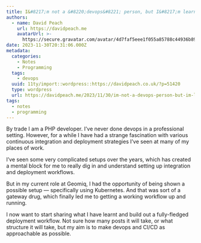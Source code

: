 ```yaml
---
title: I&#8217;m not a &#8220;devops&#8221; person, but I&#8217;m learning
authors:
  - name: David Peach
    url: https://davidpeach.me
    avatarUrl: >-
      https://secure.gravatar.com/avatar/4d7faf5eee1f055a85788c44936b8995eaab6dfb004e7854ec747ccb272e91ee?s=96&d=mm&r=g
date: 2023-11-30T20:31:06.000Z
metadata:
  categories:
    - Notes
    - Programming
  tags:
    - devops
  uuid: 11ty/import::wordpress::https://davidpeach.co.uk/?p=51420
  type: wordpress
  url: https://davidpeach.me/2023/11/30/im-not-a-devops-person-but-im-learning/
tags:
  - notes
  - programming
---
```

By trade I am a PHP developer. I’ve never done devops in a professional setting. However, for a while I have had a strange fascination with various continuous integration and deployment strategies I’ve seen at many of my places of work.

I’ve seen some very complicated setups over the years, which has created a mental block for me to really dig in and understand setting up integration and deployment workflows.

But in my current role at Geomiq, I had the opportunity of being shown a possible setup — specifically using Kubernetes. And that was sort of a gateway drug, which finally led me to getting a working workflow up and running.

I now want to start sharing what I have learnt and build out a fully-fledged deployment workflow. Not sure how many posts it will take, or what structure it will take, but my aim is to make devops and CI/CD as approachable as possible.